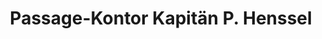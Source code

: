 ---
title: "Passage-Kontor Kapitän P. Henssel"
url: /schwentinental/passage-kontor-kapitaen-p-henssel/
shop: Reisebüro
---